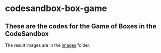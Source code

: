 # codesandbox-box-game

## These are the codes for the Game of Boxes in the CodeSandbox

The result images are in the [Images](images) folder.
